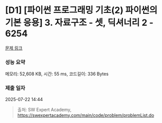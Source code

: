 # [D1] [파이썬 프로그래밍 기초(2) 파이썬의 기본 응용] 3. 자료구조 - 셋, 딕셔너리 2 - 6254 

[문제 링크](https://swexpertacademy.com/main/code/problem/problemDetail.do?contestProbId=AWcVESla4ucDFAU4) 

### 성능 요약

메모리: 52,608 KB, 시간: 55 ms, 코드길이: 336 Bytes

### 제출 일자

2025-07-22 14:44



> 출처: SW Expert Academy, https://swexpertacademy.com/main/code/problem/problemList.do